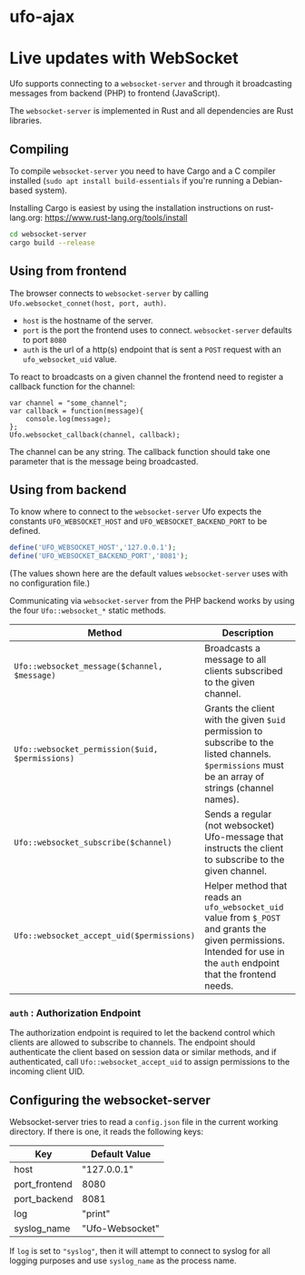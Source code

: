 # ufo-ajax

# Live updates with WebSocket

Ufo supports connecting to a `websocket-server` and through it broadcasting messages from backend (PHP) to frontend (JavaScript).

The `websocket-server` is implemented in Rust and all dependencies are Rust libraries.

## Compiling
To compile `websocket-server` you need to have Cargo and a C compiler installed (`sudo apt install build-essentials` if you're running a Debian-based system).

Installing Cargo is easiest by using the installation instructions on rust-lang.org: https://www.rust-lang.org/tools/install

```bash
cd websocket-server
cargo build --release
```

## Using from frontend
The browser connects to `websocket-server` by calling `Ufo.websocket_connet(host, port, auth)`.

* `host` is the hostname of the server.
* `port` is the port the frontend uses to connect. `websocket-server` defaults to port `8080`
* `auth` is the url of a http(s) endpoint that is sent a `POST` request with an `ufo_websocket_uid` value.

To react to broadcasts on a given channel the frontend need to register a callback function for the channel:
```
var channel = "some_channel";
var callback = function(message){
	console.log(message);
};
Ufo.websocket_callback(channel, callback);
```
The channel can be any string. The callback function should take one parameter that is the message being broadcasted.

## Using from backend
To know where to connect to the `websocket-server` Ufo expects the constants `UFO_WEBSOCKET_HOST` and `UFO_WEBSOCKET_BACKEND_PORT` to be defined.

```PHP
define('UFO_WEBSOCKET_HOST','127.0.0.1');
define('UFO_WEBSOCKET_BACKEND_PORT','8081');
```
(The values shown here are the default values `websocket-server` uses with no configuration file.)

Communicating via `websocket-server` from the PHP backend works by using the four `Ufo::websocket_*` static methods.

|Method|Description|
|------|-----------|
|`Ufo::websocket_message($channel, $message)`|Broadcasts a message to all clients subscribed to the given channel.|
|`Ufo::websocket_permission($uid, $permissions)`|Grants the client with the given `$uid` permission to subscribe to the listed channels. `$permissions` must be an array of strings (channel names).|
|`Ufo::websocket_subscribe($channel)`|Sends a regular (not websocket) Ufo-message that instructs the client to subscribe to the given channel.|
|`Ufo::websocket_accept_uid($permissions)`|Helper method that reads an `ufo_websocket_uid` value from `$_POST` and grants the given permissions. Intended for use in the `auth` endpoint that the frontend needs.|

### `auth` : Authorization Endpoint
The authorization endpoint is required to let the backend control which clients are allowed to subscribe to channels. The endpoint should authenticate the client based on session data or similar methods, and if authenticated, call `Ufo::websocket_accept_uid` to assign permissions to the incoming client UID.

## Configuring the websocket-server
Websocket-server tries to read a `config.json` file in the current working directory. If there is one, it reads the following keys:

|Key|Default Value|
|---|-------------|
|host|"127.0.0.1"|
|port_frontend|8080|
|port_backend|8081|
|log|"print"|
|syslog_name|"Ufo-Websocket"|

If `log` is set to `"syslog"`, then it will attempt to connect to syslog for all logging purposes and use `syslog_name` as the process name.